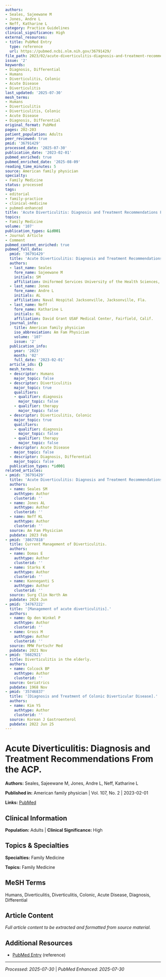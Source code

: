 ```yaml
---
authors:
- Seales, Sajeewane M
- Jones, Andre L
- Neff, Katharine L
category: Practice Guidelines
clinical_significance: High
external_resources:
- title: PubMed Entry
  type: reference
  url: https://pubmed.ncbi.nlm.nih.gov/36791429/
file_path: 2023/02/acute-diverticulitis-diagnosis-and-treatment-recommendations.md
issue: '2'
keywords:
- Diagnosis, Differential
- Humans
- Diverticulitis, Colonic
- Acute Disease
- Diverticulitis
last_updated: '2025-07-30'
mesh_terms:
- Humans
- Diverticulitis
- Diverticulitis, Colonic
- Acute Disease
- Diagnosis, Differential
original_format: PubMed
pages: 202-203
patient_population: Adults
peer_reviewed: true
pmid: '36791429'
processed_date: '2025-07-30'
publication_date: '2023-02-01'
pubmed_enriched: true
pubmed_enriched_date: '2025-08-09'
reading_time_minutes: 5
source: American family physician
specialty:
- Family Medicine
status: processed
tags:
- editorial
- family-practice
- clinical-medicine
- pubmed-enhanced
title: 'Acute Diverticulitis: Diagnosis and Treatment Recommendations From the ACP.'
topics:
- Family Medicine
volume: '107'
publication_types: &id001
- Journal Article
- Comment
pubmed_content_enriched: true
pubmed_full_data:
  pmid: '36791429'
  title: 'Acute Diverticulitis: Diagnosis and Treatment Recommendations From the ACP.'
  authors:
  - last_name: Seales
    fore_name: Sajeewane M
    initials: SM
    affiliation: Uniformed Services University of the Health Sciences, Bethesda, Md.
  - last_name: Jones
    fore_name: Andre L
    initials: AL
    affiliation: Naval Hospital Jacksonville, Jacksonville, Fla.
  - last_name: Neff
    fore_name: Katharine L
    initials: KL
    affiliation: David Grant USAF Medical Center, Fairfield, Calif.
  journal_info:
    title: American family physician
    iso_abbreviation: Am Fam Physician
    volume: '107'
    issue: '2'
  publication_info:
    year: '2023'
    month: '02'
    full_date: '2023-02-01'
  article_ids: {}
  mesh_terms:
  - descriptor: Humans
    major_topic: false
  - descriptor: Diverticulitis
    major_topic: true
    qualifiers:
    - qualifier: diagnosis
      major_topic: false
    - qualifier: therapy
      major_topic: false
  - descriptor: Diverticulitis, Colonic
    major_topic: true
    qualifiers:
    - qualifier: diagnosis
      major_topic: false
    - qualifier: therapy
      major_topic: false
  - descriptor: Acute Disease
    major_topic: false
  - descriptor: Diagnosis, Differential
    major_topic: false
  publication_types: *id001
related_articles:
- pmid: '36791429'
  title: 'Acute Diverticulitis: Diagnosis and Treatment Recommendations From the ACP.'
  authors:
  - name: Seales SM
    authtype: Author
    clusterid: ''
  - name: Jones AL
    authtype: Author
    clusterid: ''
  - name: Neff KL
    authtype: Author
    clusterid: ''
  source: Am Fam Physician
  pubdate: 2023 Feb
- pmid: '38677818'
  title: Current Management of Diverticulitis.
  authors:
  - name: Domas E
    authtype: Author
    clusterid: ''
  - name: Starks K
    authtype: Author
    clusterid: ''
  - name: Kanneganti S
    authtype: Author
    clusterid: ''
  source: Surg Clin North Am
  pubdate: 2024 Jun
- pmid: '34767222'
  title: '[Management of acute diverticulitis].'
  authors:
  - name: Op den Winkel P
    authtype: Author
    clusterid: ''
  - name: Gross M
    authtype: Author
    clusterid: ''
  source: MMW Fortschr Med
  pubdate: 2021 Nov
- pmid: '5682921'
  title: Diverticulitis in the elderly.
  authors:
  - name: Colcock BP
    authtype: Author
    clusterid: ''
  source: Geriatrics
  pubdate: 1968 Nov
- pmid: '35746837'
  title: '[Diagnosis and Treatment of Colonic Diverticular Disease].'
  authors:
  - name: Kim YS
    authtype: Author
    clusterid: ''
  source: Korean J Gastroenterol
  pubdate: 2022 Jun 25
---
```


# Acute Diverticulitis: Diagnosis and Treatment Recommendations From the ACP.

**Authors:** Seales, Sajeewane M, Jones, Andre L, Neff, Katharine L

**Published in:** American family physician | Vol. 107, No. 2 | 2023-02-01

**Links:** [PubMed](https://pubmed.ncbi.nlm.nih.gov/36791429/)

## Clinical Information

**Population:** Adults | **Clinical Significance:** High

## Topics & Specialties

**Specialties:** Family Medicine

**Topics:** Family Medicine

## MeSH Terms

Humans, Diverticulitis, Diverticulitis, Colonic, Acute Disease, Diagnosis, Differential

## Article Content

*Full article content to be extracted and formatted from source material.*

## Additional Resources

- [PubMed Entry](https://pubmed.ncbi.nlm.nih.gov/36791429/) (reference)

---

*Processed: 2025-07-30* | *PubMed Enhanced: 2025-07-30*
